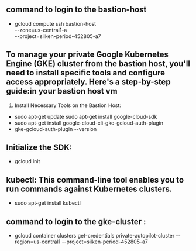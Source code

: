 ## command to login to the bastion-host 
- gcloud compute ssh bastion-host \
  --zone=us-central1-a \
  --project=silken-period-452805-a7
 

## To manage your private Google Kubernetes Engine (GKE) cluster from the bastion host, you'll need to install specific tools and configure access appropriately. Here's a step-by-step guide:​in your bastion host vm

1. Install Necessary Tools on the Bastion Host:
- sudo apt-get update
  sudo apt-get install google-cloud-sdk
- sudo apt-get install google-cloud-cli-gke-gcloud-auth-plugin
- gke-gcloud-auth-plugin --version

  

## Initialize the SDK:
 -  gcloud init

##  kubectl: This command-line tool enables you to run commands against Kubernetes clusters.​
- sudo apt-get install kubectl

## command to login to the gke-cluster :
 -   gcloud container clusters get-credentials private-autopilot-cluster --region=us-central1 --project=silken-period-452805-a7



